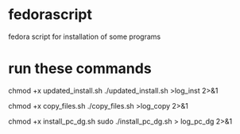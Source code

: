 # fedorascript
fedora script for installation of some programs

# run these commands
chmod +x updated_install.sh
./updated_install.sh >log_inst 2>&1

chmod +x copy_files.sh
./copy_files.sh >log_copy 2>&1

chmod +x install_pc_dg.sh
sudo ./install_pc_dg.sh > log_pc_dg 2>&1